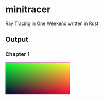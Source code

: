 # minitracer
[Ray Tracing in One Weekend](https://raytracing.github.io/books/RayTracingInOneWeekend.html) written in Rust

## Output

### Chapter 1

![c1](https://raw.githubusercontent.com/kuy/minitracer/main/output/ch1.png?raw=true)
